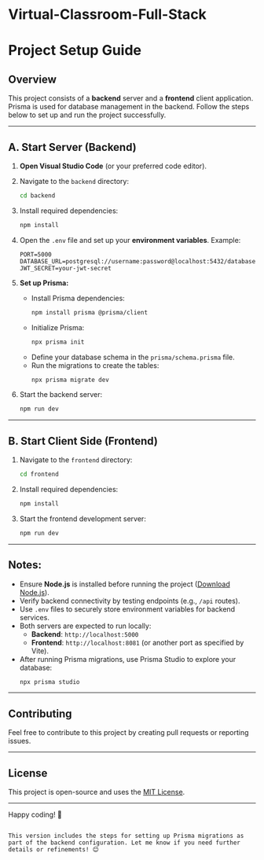 # Virtual-Classroom-Full-Stack


# Project Setup Guide

## Overview

This project consists of a **backend** server and a **frontend** client application. Prisma is used for database management in the backend. Follow the steps below to set up and run the project successfully.

---

## A. Start Server (Backend)

1. **Open Visual Studio Code** (or your preferred code editor).
2. Navigate to the `backend` directory:
   ```bash
   cd backend
   ```


3. Install required dependencies:
   ```bash
   npm install
   ```
4. Open the `.env` file and set up your **environment variables**. Example:
   ```plaintext
   PORT=5000
   DATABASE_URL=postgresql://username:password@localhost:5432/database
   JWT_SECRET=your-jwt-secret
   ```
5. **Set up Prisma:**
   - Install Prisma dependencies:
     ```bash
     npm install prisma @prisma/client
     ```
   - Initialize Prisma:
     ```bash
     npx prisma init
     ```
   - Define your database schema in the `prisma/schema.prisma` file.
   - Run the migrations to create the tables:
     ```bash
     npx prisma migrate dev
     ```
6. Start the backend server:
   ```bash
   npm run dev
   ```

---

## B. Start Client Side (Frontend)

1. Navigate to the `frontend` directory:
   ```bash
   cd frontend
   ```
2. Install required dependencies:
   ```bash
   npm install
   ```
3. Start the frontend development server:
   ```bash
   npm run dev
   ```

---

## Notes:

- Ensure **Node.js** is installed before running the project ([Download Node.js](https://nodejs.org)).
- Verify backend connectivity by testing endpoints (e.g., `/api` routes).
- Use `.env` files to securely store environment variables for backend services.
- Both servers are expected to run locally:
  - **Backend**: `http://localhost:5000`
  - **Frontend**: `http://localhost:8081` (or another port as specified by Vite).
- After running Prisma migrations, use Prisma Studio to explore your database:
  ```bash
  npx prisma studio
  ```

---

## Contributing

Feel free to contribute to this project by creating pull requests or reporting issues.

---

## License

This project is open-source and uses the [MIT License](https://opensource.org/licenses/MIT).

---

Happy coding! 🚀

```

This version includes the steps for setting up Prisma migrations as part of the backend configuration. Let me know if you need further details or refinements! 😊
```
